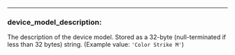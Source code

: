 ---
### **device_model_description:**
The description of the device model. Stored as a 32-byte (null-terminated if less than 32 bytes) string. (Example value: `'Color Strike M'`)
